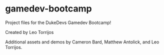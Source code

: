 # gamedev-bootcamp
Project files for the DukeDevs Gamedev Bootcamp!

Created by Leo Torrijos


Additional assets and demos by Cameron Bard, Matthew Antolick, and Leo Torrijos.
